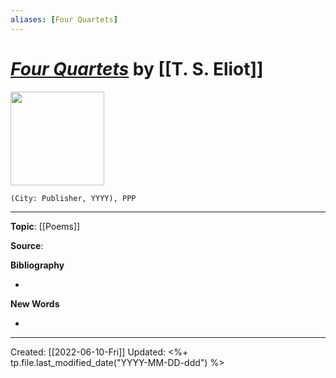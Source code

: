 ```yaml
---
aliases: [Four Quartets]
---
```


# [*Four Quartets*]() by [[T. S. Eliot]]

<img src="" width=150>

`(City: Publisher, YYYY), PPP`


--- 
**Topic**: [[Poems]]

**Source**: 

**Bibliography**

- 

**New Words**

- 

---
Created: [[2022-06-10-Fri]]
Updated: <%+ tp.file.last_modified_date("YYYY-MM-DD-ddd") %>
